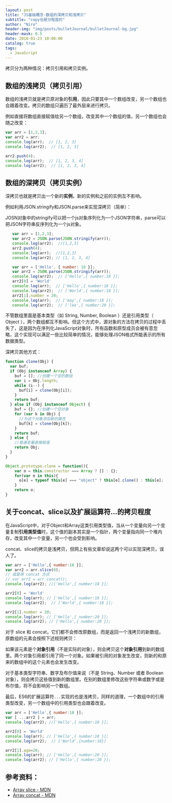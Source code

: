 ```yaml
---
layout: post
title: "JS基础概念-数组的深拷贝和浅拷贝"
subtitle: "copy也是分程度的"
author: "Niro"
header-img: "img/posts/bulletJournal/bulletJournal-bg.jpg"
header-mask: 0.5
date: 2018-01-23 10:00:00
catalog: true
tags:
  - JavaScript
---
```


拷贝分为两种情况：拷贝引用和拷贝实例。

## 数组的浅拷贝（拷贝引用）
数组的浅拷贝就是拷贝原对象的**引用**，因此只要其中一个数组改变，另一个数组也会跟着改变。拷贝的数组只遍历了最外层来进行拷贝。

例如直接将数组直接赋值给另一个数组，改变其中一个数组的值，另一个数组也会随之改变：
```js
var arr = [1,2,3];
var arr2 = arr;
console.log(arr);  // [1, 2, 3]
console.log(arr2);  // [1, 2, 3]

arr2.push(4);
console.log(arr);  // [1, 2, 3, 4]
console.log(arr2);  // [1, 2, 3, 4]
```

## 数组的深拷贝（拷贝实例）
深拷贝也就是拷贝出一个新的**实例**，新的实例和之前的实例互不影响。

例如利用JSON.stringify和JSON.parse来实现深拷贝（简单）：

JOSN对象中的stringify可以把一个js对象序列化为一个JSON字符串，parse可以把JSON字符串反序列化为一个js对象。
```js
   var arr = [1,2,3];
   var arr2 = JSON.parse(JSON.stringify(arr));
   console.log(arr2);  //[1,2,3]
   arr2.push(4);
   console.log(arr);  //[1,2,3]
   console.log(arr2); // [1, 2, 3, 4]
```

```js
   var arr = ['Hello', { number: 18 }];
   var arr2 = JSON.parse(JSON.stringify(arr));
   console.log(arr2);  // ['Hello',{ number:18 }];
   arr2[0] = 'World'
   console.log(arr);  // ['Hello',{ number:18 }];
   console.log(arr2);  // ['World',{ number:18 }];
   arr2[1].number = 20;
   console.log(arr);  // ['may',{ number:18 }];
   console.log(arr2);  // ['lee',{ number:20 }];
```

不管数组里面是基本类型（如 String, Number, Boolean ）还是引用类型（ Object ），两个数组都互不影响。但这个方式中，源对象的方法在拷贝的过程中丢失了，这是因为在序列化JavaScript对象时，所有函数和原型成员会被有意忽略，这个实现可以满足一些比较简单的情况，能够处理JSON格式所能表示的所有数据类型。

深拷贝其他方式：
```js
function clone(Obj) {
  var buf;
  if (Obj instanceof Array) {
    buf = []; //创建一个空的数组
    var i = Obj.length;
    while (i--) {
      buf[i] = clone(Obj[i]);
    }
    return buf;
  } else if (Obj instanceof Object) {
    buf = {}; //创建一个空对象
    for (var k in Obj) {
      //为这个对象添加新的属性
      buf[k] = clone(Obj[k]);
    }
    return buf;
  } else {
    //普通变量直接赋值
    return Obj;
  }
}
```

```js
Object.prototype.clone = function(){
	var o = this.constructor === Array ? [] : {};
    for(var e in this){
      o[e] = typeof this[e] === "object" ? this[e].clone() : this[e];
    }
	return o;
}
```

## 关于concat、slice以及扩展运算符...的拷贝程度
在JavaScript中，对于Object和Array这类引用类型值，当从一个变量向另一个变量复制**引用类型值**时，这个值的副本其实是一个指针，两个变量指向同一个堆内存，改变其中一个变量，另一个也会受到影响。

concat、slice的拷贝是浅拷贝，但网上有些文章却说这两个可以实现深拷贝，误人了。

```js
var arr = ['Hello',{ number:18 }];
var arr2 = arr.slice(0);
// 或是用 concat 方式
// var arr2 = arr.concat();
console.log(arr2); //['Hello',{ number:18 }];

arr2[0] = 'World' 
console.log(arr); // ['Hello',{ number:18 }];
console.log(arr2);  // ['World',{ number:18 }];

arr2[1].number = 20;
console.log(arr); // ['Hello',{ number:20 }];
console.log(arr2); // ['Hello',{ number:20 }];
```

对于 slice 和 concat，它们都不会修改原数组，而是返回一个浅拷贝的新数组，原数组的元素会按照下述规则拷贝：

如果该元素是个**对象引用**（不是实际的对象），则会拷贝这个**对象引用**到新的数组里。两个对象引用都引用了同一个对象。如果被引用的对象发生改变，则新的和原来的数组中的这个元素也会发生改变。

对于基本类型字符串、数字及布尔值来说（不是 String、Number 或者 Boolean 对象），则会拷贝这些值到新的数组里。在别的数组里修改这些字符串或数字或是布尔值，将不会影响另一个数组。

最后，ES6的扩展运算符`...`实现的也是浅拷贝，同样的道理，一个数组中的引用类型改变，另一个数组中的引用类型也会跟着改变。
```js
var arr = ['Hello',{ number:18 }];
var [ ...arr2 ] = arr;
console.log(arr2); //['Hello',{ number:18 }];

arr2[0] = 'World' 
console.log(arr); // ['Hello',{ number:18 }];
console.log(arr2);  // ['World',{number:18}]

arr2[1].age=20;
console.log(arr); // ['Hello',{ number:20 }];
console.log(arr2); // ['Hello',{ number:20 }];
```

## 参考资料：
- [Array slice - MDN](https://developer.mozilla.org/zh-CN/docs/Web/JavaScript/Reference/Global_Objects/Array/slice)
- [Array concat - MDN](https://developer.mozilla.org/zh-CN/docs/Web/JavaScript/Reference/Global_Objects/Array/concat)